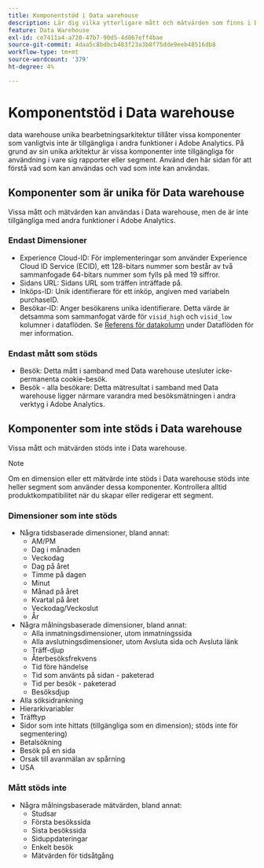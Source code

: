 ```yaml
---
title: Komponentstöd i Data warehouse
description: Lär dig vilka ytterligare mått och mätvärden som finns i Data warehouse och vad som inte stöds.
feature: Data Warehouse
exl-id: ce7411a4-a720-47b7-90d5-4d867eff4bae
source-git-commit: 4daa5c8bdbcb483f23a3b8f75dde9eeb48516db8
workflow-type: tm+mt
source-wordcount: '379'
ht-degree: 4%

---
```


# Komponentstöd i Data warehouse

data warehouse unika bearbetningsarkitektur tillåter vissa komponenter som vanligtvis inte är tillgängliga i andra funktioner i Adobe Analytics. På grund av sin unika arkitektur är vissa komponenter inte tillgängliga för användning i vare sig rapporter eller segment. Använd den här sidan för att förstå vad som kan användas och vad som inte kan användas.

## Komponenter som är unika för Data warehouse

Vissa mått och mätvärden kan användas i Data warehouse, men de är inte tillgängliga med andra funktioner i Adobe Analytics.

### Endast Dimensioner

* Experience Cloud-ID: För implementeringar som använder Experience Cloud ID Service (ECID), ett 128-bitars nummer som består av två sammanfogade 64-bitars nummer som fylls på med 19 siffror.
* Sidans URL: Sidans URL som träffen inträffade på.
* Inköps-ID: Unik identifierare för ett inköp, angiven med variabeln purchaseID.
* Besökar-ID: Anger besökarens unika identifierare. Detta värde är detsamma som sammanfogat värde för `visid_high` och `visid_low` kolumner i dataflöden. Se [Referens för datakolumn](../analytics-data-feed/c-df-contents/datafeeds-reference.md) under Dataflöden för mer information.

### Endast mått som stöds

* Besök: Detta mått i samband med Data warehouse utesluter icke-permanenta cookie-besök.
* Besök - alla besökare: Detta mätresultat i samband med Data warehouse ligger närmare varandra med besöksmätningen i andra verktyg i Adobe Analytics.

## Komponenter som inte stöds i Data warehouse

Vissa mått och mätvärden stöds inte i Data warehouse.

>[!NOTE]
>
>Om en dimension eller ett mätvärde inte stöds i Data warehouse stöds inte heller segment som använder dessa komponenter. Kontrollera alltid produktkompatibilitet när du skapar eller redigerar ett segment.

### Dimensioner som inte stöds

* Några tidsbaserade dimensioner, bland annat:
   * AM/PM
   * Dag i månaden
   * Veckodag
   * Dag på året
   * Timme på dagen
   * Minut
   * Månad på året
   * Kvartal på året
   * Veckodag/Veckoslut
   * År
* Några målningsbaserade dimensioner, bland annat:
   * Alla inmatningsdimensioner, utom inmatningssida
   * Alla avslutningsdimensioner, utom Avsluta sida och Avsluta länk
   * Träff-djup
   * Återbesöksfrekvens
   * Tid före händelse
   * Tid som använts på sidan - paketerad
   * Tid per besök - paketerad
   * Besöksdjup
* Alla söksidrankning
* Hierarkivariabler
* Träfftyp
* Sidor som inte hittats (tillgängliga som en dimension); stöds inte för segmentering)
* Betalsökning
* Besök på en sida
* Orsak till avanmälan av spårning
* USA

### Mått stöds inte

* Några målningsbaserade mätvärden, bland annat:
   * Studsar
   * Första besökssida
   * Sista besökssida
   * Siduppdateringar
   * Enkelt besök
   * Mätvärden för tidsåtgång
